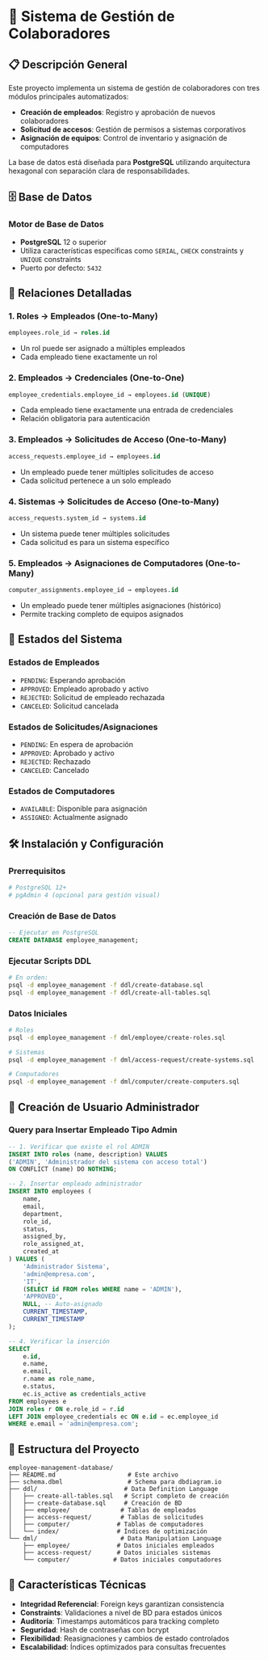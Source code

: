 # 🏢 Sistema de Gestión de Colaboradores

## 📋 Descripción General

Este proyecto implementa un sistema de gestión de colaboradores con tres módulos principales automatizados: 
- **Creación de empleados**: Registro y aprobación de nuevos colaboradores
- **Solicitud de accesos**: Gestión de permisos a sistemas corporativos
- **Asignación de equipos**: Control de inventario y asignación de computadores

La base de datos está diseñada para **PostgreSQL** utilizando arquitectura hexagonal con separación clara de responsabilidades.

## 🗄️ Base de Datos

### Motor de Base de Datos
- **PostgreSQL** 12 o superior
- Utiliza características específicas como `SERIAL`, `CHECK` constraints y `UNIQUE` constraints
- Puerto por defecto: `5432`

## 🔗 Relaciones Detalladas

### 1. **Roles → Empleados** (One-to-Many)
```sql
employees.role_id → roles.id
```
- Un rol puede ser asignado a múltiples empleados
- Cada empleado tiene exactamente un rol

### 2. **Empleados → Credenciales** (One-to-One)
```sql
employee_credentials.employee_id → employees.id (UNIQUE)
```
- Cada empleado tiene exactamente una entrada de credenciales
- Relación obligatoria para autenticación

### 3. **Empleados → Solicitudes de Acceso** (One-to-Many)
```sql
access_requests.employee_id → employees.id
```
- Un empleado puede tener múltiples solicitudes de acceso
- Cada solicitud pertenece a un solo empleado

### 4. **Sistemas → Solicitudes de Acceso** (One-to-Many)
```sql
access_requests.system_id → systems.id
```
- Un sistema puede tener múltiples solicitudes
- Cada solicitud es para un sistema específico

### 5. **Empleados → Asignaciones de Computadores** (One-to-Many)
```sql
computer_assignments.employee_id → employees.id
```
- Un empleado puede tener múltiples asignaciones (histórico)
- Permite tracking completo de equipos asignados

## 🔑 Estados del Sistema

### Estados de Empleados
- `PENDING`: Esperando aprobación
- `APPROVED`: Empleado aprobado y activo
- `REJECTED`: Solicitud de empleado rechazada
- `CANCELED`: Solicitud cancelada

### Estados de Solicitudes/Asignaciones
- `PENDING`: En espera de aprobación
- `APPROVED`: Aprobado y activo
- `REJECTED`: Rechazado
- `CANCELED`: Cancelado

### Estados de Computadores
- `AVAILABLE`: Disponible para asignación
- `ASSIGNED`: Actualmente asignado

## 🛠️ Instalación y Configuración

### Prerrequisitos
```bash
# PostgreSQL 12+
# pgAdmin 4 (opcional para gestión visual)
```

### Creación de Base de Datos
```sql
-- Ejecutar en PostgreSQL
CREATE DATABASE employee_management;
```

### Ejecutar Scripts DDL
```bash
# En orden:
psql -d employee_management -f ddl/create-database.sql
psql -d employee_management -f ddl/create-all-tables.sql
```

### Datos Iniciales
```bash
# Roles
psql -d employee_management -f dml/employee/create-roles.sql

# Sistemas
psql -d employee_management -f dml/access-request/create-systems.sql

# Computadores
psql -d employee_management -f dml/computer/create-computers.sql
```

## 👤 Creación de Usuario Administrador

### Query para Insertar Empleado Tipo Admin

```sql
-- 1. Verificar que existe el rol ADMIN
INSERT INTO roles (name, description) VALUES
('ADMIN', 'Administrador del sistema con acceso total')
ON CONFLICT (name) DO NOTHING;

-- 2. Insertar empleado administrador
INSERT INTO employees (
    name, 
    email, 
    department, 
    role_id, 
    status,
    assigned_by,
    role_assigned_at,
    created_at
) VALUES (
    'Administrador Sistema',
    'admin@empresa.com',
    'IT',
    (SELECT id FROM roles WHERE name = 'ADMIN'),
    'APPROVED',
    NULL, -- Auto-asignado
    CURRENT_TIMESTAMP,
    CURRENT_TIMESTAMP
);

-- 4. Verificar la inserción
SELECT 
    e.id, 
    e.name, 
    e.email, 
    r.name as role_name, 
    e.status,
    ec.is_active as credentials_active
FROM employees e
JOIN roles r ON e.role_id = r.id
LEFT JOIN employee_credentials ec ON e.id = ec.employee_id
WHERE e.email = 'admin@empresa.com';
```

## 📁 Estructura del Proyecto

```
employee-management-database/
├── README.md                    # Este archivo
├── schema.dbml                  # Schema para dbdiagram.io
├── ddl/                        # Data Definition Language
│   ├── create-all-tables.sql   # Script completo de creación
│   ├── create-database.sql     # Creación de BD
│   ├── employee/              # Tablas de empleados
│   ├── access-request/        # Tablas de solicitudes
│   ├── computer/             # Tablas de computadores
│   └── index/                # Índices de optimización
└── dml/                       # Data Manipulation Language
    ├── employee/             # Datos iniciales empleados
    ├── access-request/       # Datos iniciales sistemas
    └── computer/            # Datos iniciales computadores
```

## 🔧 Características Técnicas

- **Integridad Referencial**: Foreign keys garantizan consistencia
- **Constraints**: Validaciones a nivel de BD para estados únicos
- **Auditoría**: Timestamps automáticos para tracking completo
- **Seguridad**: Hash de contraseñas con bcrypt
- **Flexibilidad**: Reasignaciones y cambios de estado controlados
- **Escalabilidad**: Índices optimizados para consultas frecuentes
